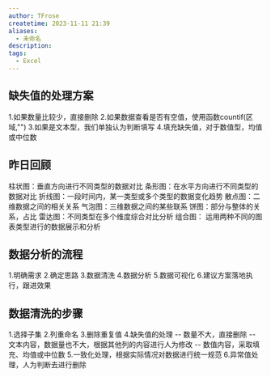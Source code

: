 ```yaml
---
author: TFrose
createtime: 2023-11-11 21:39
aliases:
  - 未命名
description: 
tags:
  - Excel
---
```

## 缺失值的处理方案
1.如果数量比较少，直接删除
2.如果数据查看是否有空值，使用函数countif(区域,"")
3.如果是文本型，我们单独认为判断填写
4.填充缺失值，对于数值型，均值或中位数

## 昨日回顾
柱状图：垂直方向进行不同类型的数据对比
条形图：在水平方向进行不同类型的数据对比
折线图：一段时间内，某一类型或多个类型的数据变化趋势
散点图：二维数据之间的相关关系
气泡图：三维数据之间的某些联系
饼图：部分与整体的关系，占比
雷达图：不同类型在多个维度综合对比分析
组合图： 运用两种不同的图表类型进行的数据展示和分析

## 数据分析的流程
1.明确需求
2.确定思路
3.数据清洗
4.数据分析
5.数据可视化
6.建议方案落地执行，跟进效果

## 数据清洗的步骤
1.选择子集
2.列重命名
3.删除重复值
4.缺失值的处理
	--  数量不大，直接删除
	-- 文本内容，数据量也不大，根据其他列的内容进行人为修改
	-- 数值内容，采取填充、均值或中位数
5.一致化处理，根据实际情况对数据进行统一规范
6.异常值处理，人为判断去进行删除

